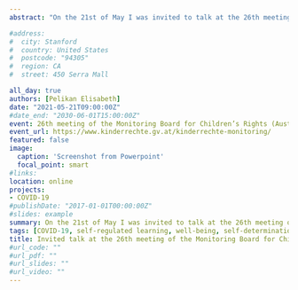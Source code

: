 ```yaml
---
abstract: "On the 21st of May I was invited to talk at the 26th meeting of the Monitoring Board for Children’s Rights (Austrian Federal Ministry for Family and Youth) about the challenges and chances of distance learning during COVID-19 and how it affected students learning and well-being. "

#address:
#  city: Stanford
#  country: United States
#  postcode: "94305"
#  region: CA
#  street: 450 Serra Mall

all_day: true
authors: [Pelikan Elisabeth]
date: "2021-05-21T09:00:00Z"
#date_end: "2030-06-01T15:00:00Z"
event: 26th meeting of the Monitoring Board for Children’s Rights (Austrian Federal Ministry for Family and Youth)
event_url: https://www.kinderrechte.gv.at/kinderrechte-monitoring/
featured: false
image:
  caption: 'Screenshot from Powerpoint'
  focal_point: smart
#links:
location: online
projects:
- COVID-19
#publishDate: "2017-01-01T00:00:00Z"
#slides: example
summary: On the 21st of May I was invited to talk at the 26th meeting of the Monitoring Board for Children’s Rights (Austrian Federal Ministry for Family and Youth) about the challenges and chances of distance learning during COVID-19 and how it affected students learning and well-being. 
tags: [COVID-19, self-regulated learning, well-being, self-determination theory, Learning under COVID-19, presentation]
title: Invited talk at the 26th meeting of the Monitoring Board for Children’s Rights
#url_code: ""
#url_pdf: ""
#url_slides: ""
#url_video: ""
---
```

